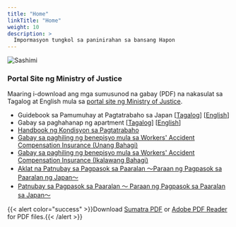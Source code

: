 ```yaml
---
title: "Home"
linkTitle: "Home"
weight: 10
description: >
  Impormasyon tungkol sa paninirahan sa bansang Hapon
---
```


![Sashimi](/static/images/sashimi_320_640.jpg)

### Portal Site ng Ministry of Justice
Maaring i-download ang mga sumusunod na gabay (PDF) na nakasulat sa Tagalog at English mula sa [portal site ng Ministry of Justice](http://www.moj.go.jp/nyuukokukanri/kouhou/nyuukokukanri15_00018.html).

* Guidebook sa Pamumuhay at Pagtatrabaho sa Japan [[Tagalog](https://www.mlit.go.jp/common/001312590.pdf)] [[English](http://www.moj.go.jp/ENGLISH/m_nyuukokukanri10_00014.html)]
* Gabay sa paghahanap ng apartment [[Tagalog](https://www.mlit.go.jp/common/001312590.pdf)] [[English](https://www.mlit.go.jp/common/001312590.pdf)]
* [Handbook ng Kondisyon sa Pagtatrabaho](https://www.mhlw.go.jp/content/000597970.pdf)
* [Gabay sa paghiling ng benepisyo mula sa Workers' Accident Compensation Insurance (Unang Bahagi)](https://www.mhlw.go.jp/new-info/kobetu/roudou/gyousei/rousai/dl/zentai/tagalog1.pdf)
* [Gabay sa paghiling ng benepisyo mula sa Workers' Accident Compensation Insurance (Ikalawang Bahagi)](https://www.mhlw.go.jp/new-info/kobetu/roudou/gyousei/rousai/dl/zentai/tagalog2.pdf)
* [Aklat na Patnubay sa Pagpasok sa Paaralan ～Paraan ng Pagpasok sa Paaralan ng Japan～](https://www.mext.go.jp/component/a_menu/education/micro_detail/__icsFiles/afieldfile/2015/06/19/1358299_04_1.pdf)
* [Patnubay sa Pagpasok sa Paaralan ～ Paraan ng Pagpasok sa Paaralan sa Japan～](https://www.mext.go.jp/component/a_menu/education/micro_detail/__icsFiles/afieldfile/2015/06/01/1358329_04.pdf)

{{< alert color="success" >}}Download [Sumatra PDF](https://www.sumatrapdfreader.org/download-free-pdf-viewer.html) or [Adobe PDF Reader](https://get.adobe.com/reader/) for PDF files.{{< /alert >}}

